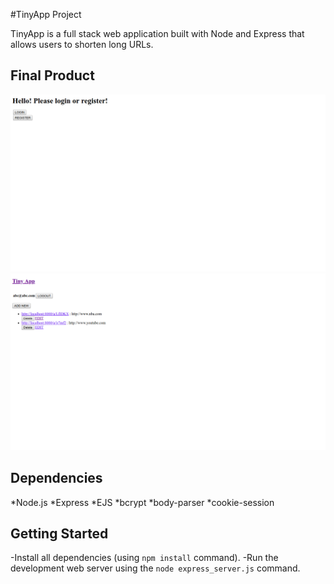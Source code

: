 #TinyApp Project

TinyApp is a full stack web application built with Node and Express that allows users to shorten long URLs.

## Final Product
!["Homepage"](https://github.com/ponty33/tinyApp/blob/master/docs/url_home.png?raw=true)
!["URL index"](https://github.com/ponty33/tinyApp/blob/master/docs/url_index.png?raw=true)

## Dependencies

*Node.js
*Express
*EJS
*bcrypt
*body-parser
*cookie-session

## Getting Started

-Install all dependencies (using `npm install` command).
-Run the development web server using the `node express_server.js` command.
